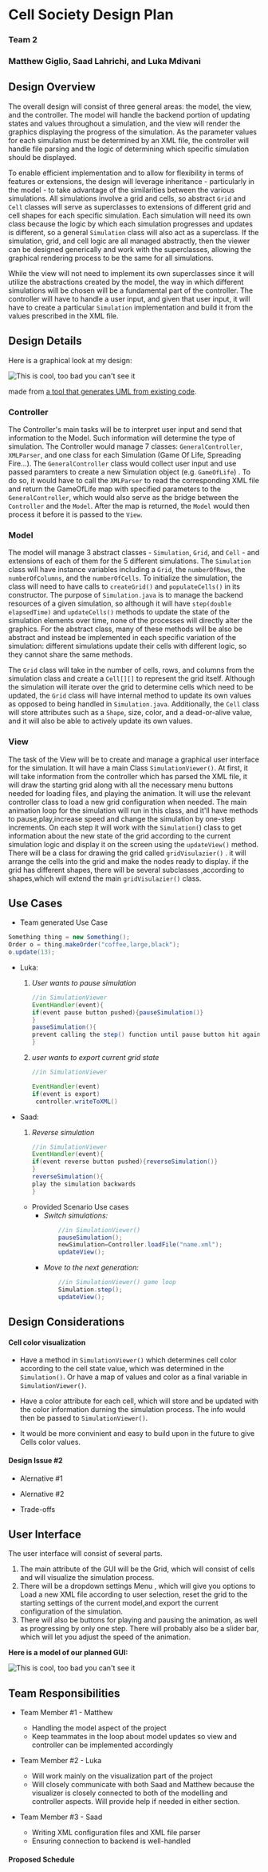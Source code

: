 # Cell Society Design Plan
### Team 2
### Matthew Giglio, Saad Lahrichi, and Luka Mdivani


## Design Overview
The overall design will consist of three general areas: the model, the view, and the controller. The model will handle the backend portion of updating states and values throughout a simulation, and the view will render the graphics displaying the progress of the simulation. As the parameter values for each simulation must be determined by an XML file, the controller will handle file parsing and the logic of determining which specific simulation should be displayed.

To enable efficient implementation and to allow for flexibility in terms of features or extensions, the design will leverage inheritance - particularly in the model - to take advantage of the similarities between the various simulations. All simulations involve a grid and cells, so abstract `Grid` and `Cell` classes will serve as superclasses to extensions of different grid and cell shapes for each specific simulation. Each simulation will need its own class because the logic by which each simulation progresses and updates is different, so a general `Simulation` class will also act as a superclass. If the simulation, grid, and cell logic are all managed abstractly, then the viewer can be designed generically and work with the superclasses, allowing the graphical rendering process to be the same for all simulations. 

While the view will not need to implement its own superclasses since it will utilize the abstractions created by the model, the way in which different simulations will be chosen will be a fundamental part of the controller. The controller will have to handle a user input, and given that user input, it will have to create a particular `Simulation` implementation and build it from the values prescribed in the XML file. 


## Design Details

Here is a graphical look at my design:

![This is cool, too bad you can't see it](images/online-shopping-uml-example.png "An initial UI")

made from [a tool that generates UML from existing code](http://staruml.io/).

### Controller

The Controller's main tasks will be to interpret user input and send that information to the Model. Such 
information will determine the type of simulation. The Controller would manage 7 classes: `GeneralController`, `XMLParser`, and 
one class for each Simulation (Game Of Life, Spreading Fire...). 
The `GeneralController` class would collect user input and use passed paramters to create a new Simulation object (e.g. `GameOfLife`) .
To do so, it would have to call the `XMLParser` to read the corresponding XML file and return the GameOfLife map with specified parameters to the `GeneralController`, which would 
also serve as the bridge between the `Controller` and the `Model`. After the map is returned, the `Model` would then process it before it is passed to the `View`.

### Model

The model will manage 3 abstract classes - `Simulation`, `Grid`, and `Cell` - and extensions of each of them for the 5 different simulations. The `Simulation` class will have instance variables including a `Grid`, the `numberOfRows`, the `numberOfColumns`, and the `numberOfCells`. To initialize the simulation, the class will need to have calls to `createGrid()` and `populateCells()` in its constructor. The purpose of `Simulation.java` is to manage the backend resources of a given simulation, so although it will have `step(double elapsedTime)` and `updateCells()` methods to update the state of the simulation elements over time, none of the processes will directly alter the graphics. For the abstract class, many of these methods will be also be abstract and instead be implemented in each specific variation of the simulation: different simulations update their cells with different logic, so they cannot share the same methods.

The `Grid` class will take in the number of cells, rows, and columns from the simulation class and create a `Cell[][]` to represent the grid itself. Although the simulation will iterate over the grid to determine cells which need to be updated, the `Grid` class will have internal method to update its own values as opposed to being handled in `Simulation.java`. Additionally, the `Cell` class will store attributes such as a `Shape`, size, color, and a dead-or-alive value, and it will also be able to actively update its own values. 

### View

The task of the View will be to create and manage a graphical user interface for the simulation. 
It will have a main Class `SimulationViewer()`. At first, it will take information from the controller which has parsed the XML file, it will draw the 
starting grid along with all the necessary menu buttons needed for loading files, and playing the animation. It will use the relevant controller class to
load a new grid configuration when needed. The main animation loop for the simulation will run in this class, and it'll have 
methods to pause,play,increase speed and change the simulation by one-step increments. 
On each step it will work with the `Simulation(`) class
to get information about the new state of the grid according to the current simulation logic and display
it on the screen using the `updateView()` method. 
There will be a class for drawing the grid called `gridVisulazier()` . it will arrange the cells into the
grid and make the nodes ready to display. if the grid has different shapes, there will be several subclasses
,according to shapes,which will extend the main `gridVisulazier()` class.

## Use Cases

 * Team generated Use Case
 ```java
 Something thing = new Something();
 Order o = thing.makeOrder("coffee,large,black");
 o.update(13);
 ```
   * Luka:
     1. *User wants to pause simulation*
        ```java
        //in SimulationViewer
        EventHandler(event){
        if(event pause button pushed){pauseSimulation()}
        }
        pauseSimulation(){
        prevent calling the step() function until pause button hit again
        }
        
        ```
     2. *user wants to export current grid state*
         ```java
        //in SimulationViewer
        
        EventHandler(event)
        if(event is export)
          controller.writeToXML()
        ```

* Saad:
    1. *Reverse simulation*
       ```java
       //in SimulationViewer
       EventHandler(event){
       if(event reverse button pushed){reverseSimulation()}
       }
       reverseSimulation(){
       play the simulation backwards
       }
       
       ```
    
   * Provided Scenario Use cases
      * *Switch simulations:*
         ```java
             //in SimulationViewer()
             pauseSimulation();
             newSimulation=Controller.loadFile("name.xml");
             updateView(); 
        ```
      * *Move to the next generation:*
         ```java
             //in SimulationViewer() game loop
             Simulation.step();
             updateView();
        ```

## Design Considerations

#### Cell color visualization

 * Have a method in `SimulationViewer()` which determines cell color according to
the cell state value, which was determined in the `Simulation()`. Or have a map of values
and color as a final variable in `SimulationViewer()`.

 * Have a color attribute for each cell, which will store and be updated with the color information
durning the simulation process. The info would then be passed to `SimulationViewer()`.

 * It would be more convinient and easy to build upon in the future to give Cells color values. 


#### Design Issue #2

 * Alernative #1

 * Alernative #2

 * Trade-offs



## User Interface

The user interface will consist of several parts.
1. The main attribute of the GUI will be the Grid, which will consist of cells and will visualize
the simulation process.
2. There will be a dropdown settings Menu , which will give you options to Load a new XML file according
to user selection, reset the grid to the starting settings of the current model,and export the current configuration of the simulation.
3. There will also be buttons for playing and pausing the animation, as well as progressing by only one step.
There will probably also be a slider bar, which will let you adjust the speed of the animation.

**Here is a model of our planned GUI:**

![This is cool, too bad you can't see it](images/GUIplan.jpg "An initial UI")


## Team Responsibilities

 * Team Member #1 - Matthew
    - Handling the model aspect of the project
    - Keep teammates in the loop about model updates so view and controller can be implemented accordingly 

 * Team Member #2 - Luka
    - Will work mainly on the visualization part of the project
    - Will closely communicate with both Saad and Matthew because the visualizer is closely
   connected to both of the modelling and controller aspects. Will provide help if needed in either section.
   

 * Team Member #3 - Saad
    - Writing XML configuration files and XML file parser
    - Ensuring connection to backend is well-handled 


#### Proposed Schedule
